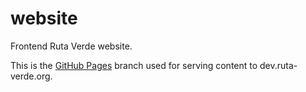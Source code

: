 # website
Frontend Ruta Verde website.

This is the [GitHub Pages](https://pages.github.com/) branch used for serving content to dev.ruta-verde.org.
